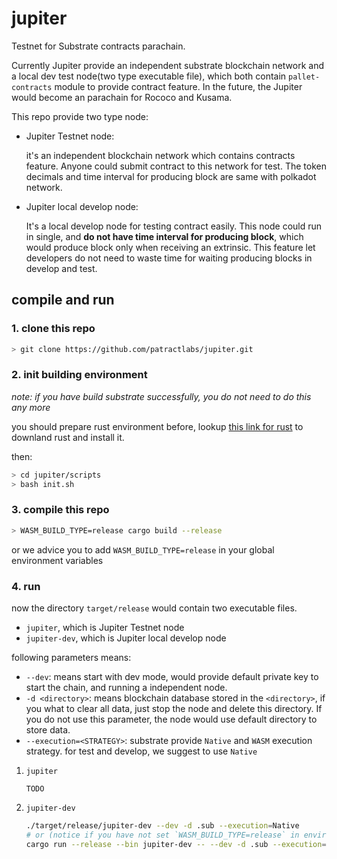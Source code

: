 # jupiter
Testnet for Substrate contracts parachain.

Currently Jupiter provide an independent substrate blockchain network and a local dev test node(two type executable file), 
which both contain `pallet-contracts` module to provide contract feature. In the future, the Jupiter would become an
parachain for Rococo and Kusama.  

This repo provide two type node:
* Jupiter Testnet node:
 
    it's an independent blockchain network which contains contracts feature. Anyone could submit 
    contract to this network for test. The token decimals and time interval for producing block are
    same with polkadot network.
    
* Jupiter local develop node: 
    
    It's a local develop node for testing contract easily. This node could run in single, and **do not have time interval
    for producing block**, which would produce block only when receiving an extrinsic. This feature let developers do not 
    need to waste time for waiting producing blocks in develop and test.
    
## compile and run
### 1. clone this repo
```bash
> git clone https://github.com/patractlabs/jupiter.git
```
### 2. init building environment
*note: if you have build substrate successfully, you do not need to do this any more*

you should prepare rust environment before, lookup [this link for rust](https://www.rust-lang.org/learn/get-started) to
downland rust and install it.
 
then:
```bash
> cd jupiter/scripts
> bash init.sh
```
### 3. compile this repo
```bash
> WASM_BUILD_TYPE=release cargo build --release
```
or we advice you to add `WASM_BUILD_TYPE=release` in your global environment variables
### 4. run
now the directory `target/release` would contain two executable files.
* `jupiter`, which is Jupiter Testnet node
* `jupiter-dev`, which is Jupiter local develop node

following parameters means:
* `--dev`: means start with dev mode, would provide default private key to start the chain, and running a independent node.
* `-d <directory>`: means blockchain database stored in the `<directory>`, if you what to clear all data, just stop the
node and delete this directory. If you do not use this parameter, the node would use default directory to store data.
* `--execution=<STRATEGY>`: substrate provide `Native` and `WASM` execution strategy. for test and develop, we suggest to
use `Native`  


1. `jupiter` 
    ```
    TODO
    ```
2. `jupiter-dev`
    ```bash
    ./target/release/jupiter-dev --dev -d .sub --execution=Native
    # or (notice if you have not set `WASM_BUILD_TYPE=release` in environment variables, put this before `cargo run`)
    cargo run --release --bin jupiter-dev -- --dev -d .sub --execution=Native
    ```

